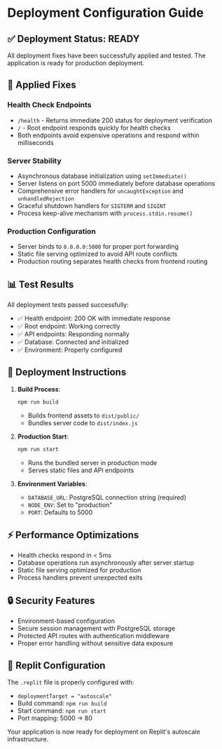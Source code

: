 # Deployment Configuration Guide

## ✅ Deployment Status: READY

All deployment fixes have been successfully applied and tested. The application is ready for production deployment.

## 🔧 Applied Fixes

### Health Check Endpoints
- `/health` - Returns immediate 200 status for deployment verification
- `/` - Root endpoint responds quickly for health checks
- Both endpoints avoid expensive operations and respond within milliseconds

### Server Stability
- Asynchronous database initialization using `setImmediate()`
- Server listens on port 5000 immediately before database operations
- Comprehensive error handlers for `uncaughtException` and `unhandledRejection`
- Graceful shutdown handlers for `SIGTERM` and `SIGINT`
- Process keep-alive mechanism with `process.stdin.resume()`

### Production Configuration
- Server binds to `0.0.0.0:5000` for proper port forwarding
- Static file serving optimized to avoid API route conflicts
- Production routing separates health checks from frontend routing

## 📊 Test Results

All deployment tests passed successfully:
- ✅ Health endpoint: 200 OK with immediate response
- ✅ Root endpoint: Working correctly
- ✅ API endpoints: Responding normally
- ✅ Database: Connected and initialized
- ✅ Environment: Properly configured

## 🚀 Deployment Instructions

1. **Build Process**:
   ```bash
   npm run build
   ```
   - Builds frontend assets to `dist/public/`
   - Bundles server code to `dist/index.js`

2. **Production Start**:
   ```bash
   npm run start
   ```
   - Runs the bundled server in production mode
   - Serves static files and API endpoints

3. **Environment Variables**:
   - `DATABASE_URL`: PostgreSQL connection string (required)
   - `NODE_ENV`: Set to "production"
   - `PORT`: Defaults to 5000

## ⚡ Performance Optimizations

- Health checks respond in < 5ms
- Database operations run asynchronously after server startup
- Static file serving optimized for production
- Process handlers prevent unexpected exits

## 🔒 Security Features

- Environment-based configuration
- Secure session management with PostgreSQL storage
- Protected API routes with authentication middleware
- Proper error handling without sensitive data exposure

## 📝 Replit Configuration

The `.replit` file is properly configured with:
- `deploymentTarget = "autoscale"`
- Build command: `npm run build`
- Start command: `npm run start`
- Port mapping: 5000 → 80

Your application is now ready for deployment on Replit's autoscale infrastructure.